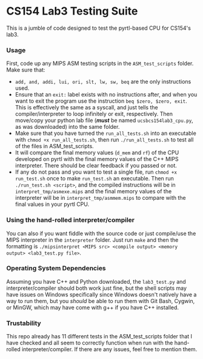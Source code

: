 # CS154 Lab3 Testing Suite
This is a jumble of code designed to test the pyrtl-based CPU for CS154's lab3.

### Usage
First, code up any MIPS ASM testing scripts in the `ASM_test_scripts` folder. Make sure that:
- `add, and, addi, lui, ori, slt, lw, sw, beq` are the only instructions used.
- Ensure that an `exit:` label exists with no instructions after, and when you want to exit the program use the instruction `beq $zero, $zero, exit`. This is effectively the same as a syscall, and just tells the compiler/interpreter to loop infinitely or exit, respectively. Then move/copy your python lab file (___must___ be named `ucsbcs154lab3_cpu.py`, as was downloaded) into the same folder.
- Make sure that you have turned the `run_all_tests.sh` into an executable with `chmod +x run_all_tests.sh`, then run `./run_all_tests.sh` to test all of the files in ASM_test_scripts.
- It will compare the final memory values (`d_mem` and `rf`) of the CPU developed on pyrtl with the final memory values of the C++ MIPS interpreter. There should be clear feedback if you passed or not.
- If any do not pass and you want to test a single file, run `chmod +x run_test.sh` once to make `run_test.sh` an executable. Then run `./run_test.sh <script>`, and the compiled instructions will be in `interpret_tmp/asmexe.mips` and the final memory values of the interpreter will be in `interpret_tmp/asmmem.mips` to compare with the final values in your pyrtl CPU.

### Using the hand-rolled interpreter/compiler
You can also if you want fiddle with the source code or just compile/use the MIPS interpreter in the `interpreter` folder. Just run `make` and then the formatting is `./mipsinterpret <MIPS src> <compile output> <memory output> <lab3_test.py file>`.

### Operating System Dependencies
Assuming you have C++ and Python downloaded, the `lab3_test.py` and interpreter/compiler should both work just fine, but the shell scripts may have issues on Windows specifically since Windows doesn't natively have a way to run them, but you *should* be able to run them with Git Bash, Cygwin, or MinGW, which may have come with g++ if you have C++ installed.

### Trustability
This repo already has 11 different tests in the ASM_test_scripts folder that I have checked and all seem to correctly function when run with the hand-rolled interpreter/compiler. If there are any issues, feel free to mention them.

